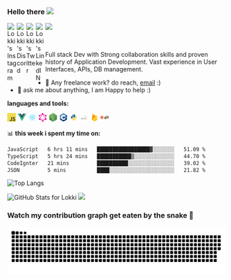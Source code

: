 
  ### Hello there <img src="https://media.giphy.com/media/hvRJCLFzcasrR4ia7z/giphy.gif" width="25px">
<a href="https://www.instagram.com/abhisheknaiidu/">
  <img align="left" alt="Lokki's Instagram" width="22px" src="https://raw.githubusercontent.com/hussainweb/hussainweb/main/icons/instagram.png" />
</a>
<a href="https://discord.gg/XTW52Kt">
  <img align="left" alt="Lokki's Discord" width="22px" src="https://raw.githubusercontent.com/peterthehan/peterthehan/master/assets/discord.svg" />
</a>
<a href="https://twitter.com/abhisheknaiidu">
  <img align="left" alt="Lokki's Twitter" width="22px" src="https://raw.githubusercontent.com/peterthehan/peterthehan/master/assets/twitter.svg" />
</a>
<a href="https://www.linkedin.com/in/abhisheknaiidu/">
  <img align="left" alt="Lokki's LinkedIN" width="22px" src="https://raw.githubusercontent.com/peterthehan/peterthehan/master/assets/linkedin.svg" />
</a>

![](https://visitor-badge.glitch.me/badge?page_id=logesh328.logesh328)

<br />

Full stack Dev with Strong collaboration skills and proven history of Application Development. Vast experience in User Interfaces, APIs, DB management.

- 💼 Any freelance work? do reach, [email](mailto:lokki.devprofile@gmail.com) :)
- 💬 ask me about anything, I am Happy to help :)


**languages and tools:**  

<code><img height="20" src="https://raw.githubusercontent.com/github/explore/80688e429a7d4ef2fca1e82350fe8e3517d3494d/topics/javascript/javascript.png"></code>
<code><img height="20" src="https://raw.githubusercontent.com/github/explore/80688e429a7d4ef2fca1e82350fe8e3517d3494d/topics/vue/vue.png"></code>
<code><img height="20" src="https://raw.githubusercontent.com/github/explore/80688e429a7d4ef2fca1e82350fe8e3517d3494d/topics/react/react.png"></code>
<code><img height="20" src="https://raw.githubusercontent.com/github/explore/5c058a388828bb5fde0bcafd4bc867b5bb3f26f3/topics/graphql/graphql.png"></code>
<code><img height="20" src="https://raw.githubusercontent.com/github/explore/80688e429a7d4ef2fca1e82350fe8e3517d3494d/topics/nodejs/nodejs.png"></code>
<code><img height="20" src="https://raw.githubusercontent.com/github/explore/80688e429a7d4ef2fca1e82350fe8e3517d3494d/topics/cpp/cpp.png"></code>
<code><img height="20" src="https://raw.githubusercontent.com/github/explore/80688e429a7d4ef2fca1e82350fe8e3517d3494d/topics/python/python.png"></code>
<code><img height="20" src="https://raw.githubusercontent.com/github/explore/80688e429a7d4ef2fca1e82350fe8e3517d3494d/topics/mysql/mysql.png"></code>
<code><img height="20" src="https://raw.githubusercontent.com/github/explore/80688e429a7d4ef2fca1e82350fe8e3517d3494d/topics/firebase/firebase.png"></code>
<code><img height="20" src="https://raw.githubusercontent.com/github/explore/80688e429a7d4ef2fca1e82350fe8e3517d3494d/topics/git/git.png"></code>

📊 **this week i spent my time on:**
<!--START_SECTION:waka-->

```text
JavaScript   6 hrs 11 mins   █████████████████▓░░░░░░░   51.09 %
TypeScript   5 hrs 24 mins   ███████████▒░░░░░░░░░░░░░   44.70 %
CodeIgnter   21 mins         ██████████░░░░░░░░░░░░░░░   39.02 %
JSON         5 mins          ████░░░░░░░░░░░░░░░░░░░░░   21.82 %
```

<!--END_SECTION:waka-->

<!-- if you like what i do, maybe consider buying me a coffee/tea 🥺👉👈 -->

<!-- <a href="https://www.buymeacoffee.com/logesh328" target="_blank"><img src="https://cdn.buymeacoffee.com/buttons/v2/default-red.png" alt="Buy Me A Coffee" width="150" ></a> -->

![Top Langs](https://github-readme-stats.vercel.app/api/top-langs/?username=logesh328&theme=tokyonight)
<!-- <img src="https://github.com/MishManners/MishManners/blob/master/ezgif-4-5370f601a9b3.gif" width="700"> -->

<img src="https://github-readme-stats.vercel.app/api?username=logesh328&show_icons=true&include_all_commits=true&count_private=true&theme=nightowl&layout=compact" alt="GitHub Stats for Lokki" width="700">

<img src="https://github-readme-streak-stats.herokuapp.com?user=MishManners&theme=nightowl" width="700">


### Watch my contribution graph get eaten by the snake 🐍

<!-- platane/snk works, it just puts it on a new branch -->
![mishmanners snake gif](https://github.com/mishmanners/MishManners/blob/output/github-contribution-grid-snake.svg)
